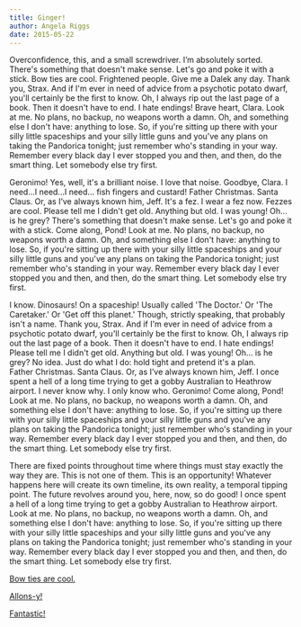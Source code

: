 ```yaml
---
title: Ginger!
author: Angela Riggs
date: 2015-05-22
---
```


Overconfidence, this, and a small screwdriver. I’m absolutely sorted. There's something that doesn't make sense. Let's go and poke it with a stick. Bow ties are cool. Frightened people. Give me a Dalek any day. Thank you, Strax. And if I'm ever in need of advice from a psychotic potato dwarf, you'll certainly be the first to know. Oh, I always rip out the last page of a book. Then it doesn't have to end. I hate endings! Brave heart, Clara. Look at me. No plans, no backup, no weapons worth a damn. Oh, and something else I don't have: anything to lose. So, if you're sitting up there with your silly little spaceships and your silly little guns and you've any plans on taking the Pandorica tonight; just remember who's standing in your way. Remember every black day I ever stopped you and then, and then, do the smart thing. Let somebody else try first.  

Geronimo! Yes, well, it's a brilliant noise. I love that noise. Goodbye, Clara. I need...I need...I need... fish fingers and custard! Father Christmas. Santa Claus. Or, as I’ve always known him, Jeff. It's a fez. I wear a fez now. Fezzes are cool. Please tell me I didn't get old. Anything but old. I was young! Oh... is he grey? There's something that doesn't make sense. Let's go and poke it with a stick. Come along, Pond! Look at me. No plans, no backup, no weapons worth a damn. Oh, and something else I don't have: anything to lose. So, if you're sitting up there with your silly little spaceships and your silly little guns and you've any plans on taking the Pandorica tonight; just remember who's standing in your way. Remember every black day I ever stopped you and then, and then, do the smart thing. Let somebody else try first.  

I know. Dinosaurs! On a spaceship! Usually called 'The Doctor.' Or 'The Caretaker.' Or 'Get off this planet.' Though, strictly speaking, that probably isn't a name. Thank you, Strax. And if I'm ever in need of advice from a psychotic potato dwarf, you'll certainly be the first to know. Oh, I always rip out the last page of a book. Then it doesn't have to end. I hate endings! Please tell me I didn't get old. Anything but old. I was young! Oh... is he grey? No idea. Just do what I do: hold tight and pretend it's a plan.  
Father Christmas. Santa Claus. Or, as I’ve always known him, Jeff. I once spent a hell of a long time trying to get a gobby Australian to Heathrow airport. I never know why. I only know who. Geronimo! Come along, Pond! Look at me. No plans, no backup, no weapons worth a damn. Oh, and something else I don't have: anything to lose. So, if you're sitting up there with your silly little spaceships and your silly little guns and you've any plans on taking the Pandorica tonight; just remember who's standing in your way. Remember every black day I ever stopped you and then, and then, do the smart thing. Let somebody else try first.  

There are fixed points throughout time where things must stay exactly the way they are. This is not one of them. This is an opportunity! Whatever happens here will create its own timeline, its own reality, a temporal tipping point. The future revolves around you, here, now, so do good! I once spent a hell of a long time trying to get a gobby Australian to Heathrow airport. Look at me. No plans, no backup, no weapons worth a damn. Oh, and something else I don't have: anything to lose. So, if you're sitting up there with your silly little spaceships and your silly little guns and you've any plans on taking the Pandorica tonight; just remember who's standing in your way. Remember every black day I ever stopped you and then, and then, do the smart thing. Let somebody else try first.

[Bow ties are cool.](http://en.wikipedia.org/wiki/Eleventh_Doctor)

[Allons-y!](http://en.wikipedia.org/wiki/Tenth_Doctor")

[Fantastic!](http://en.wikipedia.org/wiki/Ninth_Doctor")